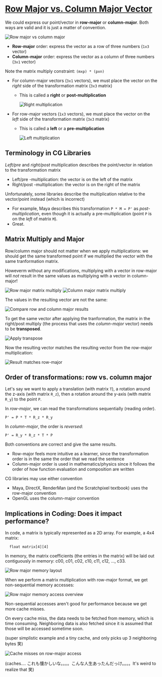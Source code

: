 # [Row Major vs. Column Major Vector](https://www.scratchapixel.com/lessons/mathematics-physics-for-computer-graphics/geometry/row-major-vs-column-major-vector)

We could express our point/vector in **row-major** or **column-major**. Both ways are valid and it is just a matter of convention.

![Row major vs column major](images/row-column-major.png)

* **Row-major** order: express the vector as a row of three numbers (`1x3` vector)
* **Column-major** order: express the vector as a column of three numbers (`3x1` vector)

Note the matrix multiply constraint: `(mxp) * (pxn)`
* For column-major vectors (`3x1` vectors), we must place the vector on the *right* side of the transformation matrix (`3x3` matrix)
  * This is called a **right** or **post-multiplication**

    ![Right multiplication](images/right-multiplication.png)

* For row-major vectors (`1x3` vectors), we must place the vector on the *left* side of the transformation matrix (`3x3` matrix)
  * This is called a **left** or a **pre-multiplication**

    ![Left multiplication](images/left-multiplication.png)

## Terminology in CG Libraries
*Left/pre* and *right/post* multiplication describes the point/vector in relation to the transformation matrix
* Left/pre -multiplication: the vector is on the left of the matrix
* Right/post -multiplication: the vector is on the right of the matrix

Unfortunately, some libraries describe the multiplication relative to the vector/point instead (which is incorrect)
* For example, Maya describes this transformation `P * M = P'` as *post-multiplication*, even though it is actually a pre-multiplication (point `P` is on the *left* of matrix `M`).
* Great.

## Matrix Multiply and Major
Row/column major should not matter when we apply multiplications: we should get the same transformed point if we multiplied the vector with the same tranformation matrix.

Howeverm without any modifications, multiplying with a vector in row-major will *not* result in the same values as multiplying with a vector in column-major!

![Row major matrix multiply](images/row-major-matrix-multiply.png)
![Column major matrix multiply](images/column-major-matrix-multiply.png)

The values in the resulting vector are not the same:

![Compare row and column major results](images/compare-multiply-row-column-major.png)

To get the same vector after applying the tranformation, the matrix in the right/post multiply (the process that uses the *column-major* vector) needs to be **transposed**.

![Apply transpose](images/column-major-with-transpose.png)

Now the resulting vector matches the resulting vector from the row-major multiplication:

![Result matches row-major](images/compare-multiply-row-column-major-with-transpose.png)

## Order of transformations: row vs. column major
Let's say we want to apply a translation (with matrix `T`), a rotation around the z-axis (with matrix `R_z`), then a rotation around the y-axis (with matrix `R_y`) to the point `P`.

In *row-major*, we can read the transformations sequentially (reading order).
```
P' = P * T * R_z * R_y
```

In *column-major*, the order is *reversed*:
```
P' = R_y * R_z * T * P
```

Both conventions are correct and give the same results.
* Row-major feels more intuitive as a learner, since the transformation order is in the same the order that we read the sentence
* Column-major order is used in mathematics/physics since it follows the order of how function evaluation and composition are written

CG libraries may use either convention
* Maya, DirectX, RenderMan (and the Scratchpixel textbook) uses the row-major convention
* OpenGL uses the column-major convention

## Implications in Coding: Does it impact performance?

In code, a matrix is typically represented as a 2D array. For example, a 4x4 matrix:

```
  float matrix[4][4]
```

In memory, the matrix coefficients (the entries in the matrix) will be laid out contiguously in memory: c00, c01, c02, c10, c11, c12, ..., c33.

![Row major memory layout](images/row-major-memory-layout.png)


When we perform a matrix multiplication with row-major format, we get non-sequential memory accesses:

![Row major memory access overview](images/row-major-memory-access-overview.png)

Non-sequential accesses aren't good for performance because we get more cache misses.

On every cache miss, the data needs to be fetched from memory, which is time consuming. Neighboring data is also fetched since it is assumed that those will be accessed sometime soon.

(super simplistic example and a tiny cache, and only picks up 3 neighboring bytes 笑)

![Cache misses on row-major access](images/row-major-cache-misses.png)

(caches.... これも懐かしいな。。。。こんな人生あったんだっけ。。。。It's weird to realize that 笑)

